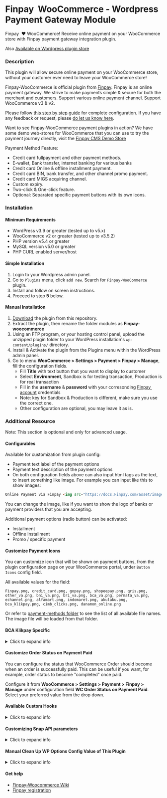 Finpay&nbsp; WooCommerce - Wordpress Payment Gateway Module
=====================================

Finpay&nbsp; :heart: WooCommerce!
Receive online payment on your WooCommerce store with Finpay payment gateway integration plugin.

Also [Available on Wordpress plugin store](https://wordpress.org/plugins/Finpay-woocommerce/)

### Description

This plugin will allow secure online payment on your WooCommerce store, without your customer ever need to leave your WooCommerce store! 

Finpay-WooCommerce is official plugin from [Finpay](https://Finpay.com). Finpay is an online payment gateway. We strive to make payments simple & secure for both the merchant and customers. Support various online payment channel. Support WooCommerce v3 & v2.

Please follow [this step by step guide](https://docs.Finpay.com/en/snap/with-plugins?id=wordpress-woocommerce) for complete configuration. If you have any feedback or request, please [do let us know here](https://docs.Finpay.com/en/snap/with-plugins?id=feedback-and-request).

Want to see Finpay-WooCommerce payment plugins in action? We have some demo web-stores for WooCommerce that you can use to try the payment journey directly, visit the [Finpay CMS Demo Store](https://docs.Finpay.com/en/snap/with-plugins?id=Finpay-payment-plugin-live-demonstration)

Payment Method Feature:

* Credit card fullpayment and other payment methods.
* E-wallet, Bank transfer, internet banking for various banks
* Credit card Online & offline installment payment.
* Credit card BIN, bank transfer, and other channel promo payment.
* Credit card MIGS acquiring channel.
* Custom expiry.
* Two-click & One-click feature.
* Optional: Separated specific payment buttons with its own icons.


### Installation

#### Minimum Requirements

* WordPress v3.9 or greater (tested up to v5.x)
* WooCommerce v2 or greater (tested up to v3.5.2)
* PHP version v5.4 or greater
* MySQL version v5.0 or greater
* PHP CURL enabled server/host

#### Simple Installation
1. Login to your Wordpress admin panel.
2. Go to `Plugins` menu, click `add new`. Search for `Finpay-WooCommerce` plugin.
3. Install and follow on screen instructions.
4. Proceed to step **5** below.

#### Manual Installation

1. [Download](../../archive/master.zip) the plugin from this repository.
2. Extract the plugin, then rename the folder modules as **Finpay-woocommerce**
3. Using an FTP program, or your hosting control panel, upload the unzipped plugin folder to your WordPress installation's `wp-content/plugins/` directory.
4. Install & Activate the plugin from the Plugins menu within the WordPress admin panel.
5. Go to menu **WooCommerce > Settings > Payment > Finpay > Manage**, fill the configuration fields.
	* Fill **Title** with text button that you want to display to customer
	* Select **Environment**, Sandbox is for testing transaction, Production is for real transaction
	* Fill in the **username** & **password** with your corresonding [Finpay&nbsp; account](https://dashboard.finpay.id/) credentials
	* Note: key for Sandbox & Production is different, make sure you use the correct one.
	* Other configuration are optional, you may leave it as is.

<!-- ### Finpay Configuration

1. Login to your [Finpay&nbsp; Account](https://dashboard.finpay.id), select your environment (sandbox/production), go to menu **settings > configuration**
  * Insert `http://[your web]/?wc-api=WC_Gateway_Finpay` as your Payment Notification URL.
  * Insert `http://[your web]/?wc-api=WC_Gateway_Finpay` link as Finish/Unfinish/Error Redirect URL -->

### Additional Resource
Note: This section is optional and only for advanced usage.

#### Configurables
Available for customization from plugin config:
- Payment text label of the payment options
- Payment text description of the payment options
- On both configuration fields above can also input html tags as the text, to insert something like image. For example you can input like this to show images:

```html
Online Payment via Finpay <img src="https://docs.Finpay.com/asset/image/main/Finpay-logo.png">
```

You can change the image, like if you want to show the logo of banks or payment providers that you are accepting.

Additional payment options (radio button) can be activated:
- Installment
- Offline Installment
- Promo / specific payment

#### Customize Payment Icons

You can customize icon that will be shown on payment buttons, from the plugin configuration page on your WooCommerce portal, under `Button Icons` config field.

All available values for the field:
```
Finpay.png, credit_card.png, gopay.png, shopeepay.png, qris.png, other_va.png, bni_va.png, bri_va.png, bca_va.png, permata_va.png, echannel.png, alfamart.png, indomaret.png, akulaku.png, bca_klikpay.png, cimb_clicks.png, danamon_online.png
```

Or refer to [payment-methods folder](/public/images/payment-methods) to see the list of all available file names. The image file will be loaded from that folder.

#### BCA Klikpay Specific

<details><summary>Click to expand info</summary>
<br>
If you are activating BCA Klikpay payment channel, follow this additional step. This step is required to pass BCA UAT on BCA Klikpay.

1. Login to Wordpress Admin Panel / Dashboard
2. Add new page by going to menu **Pages > Add new**
3. Insert this as title: `Finpay-payment-finish`. Makesure the permalink display `[your wordpress url]/Finpay-payment-finish`. Click **Publish/Save**.
4. Login to your [Finpay&nbsp; Account](https://dashboard.finpay.id), select your environment (sandbox/production), go to menu **settings > Snap Preference > System Settings**
5. Go to menu **settings > configuration**. Then change Finish Redirect URL to `http://[your wordpress url]/Finpay-payment-finish`.

This is to ensure we have finish page when customer has completed the payment on KlikPay page, and then the payment result will be displayed accordingly on the page. If you want to customize the finish page, edit this file `/class/finish-url-page.php`.

> **Note:** BCA KlikPay requires you to **disable the `Redirect payment page` configuration**, on Finpay Plugin config page.
> Please ensure you have done this.

If required to change API endpoint/url, these are where you need to change:

- `[plugin folder]/lib/veritrans/Veritrans/Config.php`
	- Replace any Snap API domain: https://app.sandbox.Finpay.com/snap/v1 with UAT API domain
	- Replace any Finpay API domain: https://api.sandbox.Finpay.com/v2 with UAT API domain

- `[plugin folder]/class/payment-page.php`
	- Replace any Snap API domain: https://app.sandbox.Finpay.com with UAT API domain
</details>

#### Customize Order Status on Payment Paid

You can configure the status that WooCommerce Order should become when an order is successfully paid. This can be useful if you want, for example, order status to become "completed" once paid.

Configure it from **WooCommerce > Settings > Payment > Finpay > Manage** under configuration field **WC Order Status on Payment Paid**. Select your preferred value from the drop down.

#### Available Custom Hooks

<details><summary>Click to expand info</summary>
<br>

If you are a developer or know how to customize Wordpress, this section may be useful for you in case you want to customize some code/behaviour of this plugin.

This plugin have few available [WP hooks](https://developer.wordpress.org/plugins/hooks/):
- filter: `Finpay_snap_params_main_before_charge` (1 params)
	- For if you want to modify Snap API JSON param on the main gateway, before transaction is created on Finpay side. The $params is PHP Array representation of [Snap API JSON param](https://snap-docs.Finpay.com/#request-body-json-parameter)
- action: `finpay_after_notification_payment_complete` (2 params)
	- For if you want to perform action/update WC Order object when the payment is declared as complete upon Finpay notification received.
- action: `finpay_on_notification_received` (2 params)
	- For if you want to perform action/update WC Order object upon Finpay notification received.
- filter: `finpay_gateway_icon_before_render` (1 params)
	- For if you want to modify payment icons HTML image tag.
- action: `finpay-handle-valid-notification` (1 params)
	- For if you want to perform something upon valid Finpay notification received. Note: this is legacy hook, better use the hook above.

Example implementation:
```php
// Custom filter hook to modify Snap params
add_filter( 'Finpay_snap_params_main_before_charge', 'my_Finpay_snap_param_hook' );
function my_Finpay_snap_param_hook( $params ) {
	// example: modify Snap params to add additional item with 0 price
	$params['item_details'][] = array(
		"name" => "My Custom Additional Item",
		"id" => "my-item-01",
		"price" => 0,
		"quantity" => 3,
	);
	// another use case e.g. you can modify $params['transaction_details']['gross_amount'] value to convert to another currency with your own defined rate.
	
	// don't forget to return the $params
    return $params;
}

// Custom action hook to modify WC Order object after payment marked as complete
add_action( 'midtrans_on_notification_received', 'my_Finpay_complete_hook',$priority = 10, $accepted_args = 2 );
function my_Finpay_complete_hook( $order, $Finpay_notification ) {
	// example: update order status to directly `completed`, instead of default `processing`.
	$order->update_status('completed',__('Completed payment via my custom hook: Finpay-'.$Finpay_notification->payment_type,'Finpay-woocommerce'));
}

// Custom action hook to modify WC Order object when Finpay notification is received
add_action( 'Finpay_on_notification_received', 'my_Finpay_on_notif_hook',$priority = 10, $accepted_args = 2 );
function my_Finpay_on_notif_hook( $order, $Finpay_notification ) {
	// do as you wish here
}

// Custom filter hook to modify payment icon html image tag
add_filter( 'Finpay_gateway_icon_before_render', 'my_Finpay_gateway_icon_hook' );
function my_Finpay_gateway_icon_hook($image_tag){
	// example: modify payment icon's inline CSS to position it to the left
	return str_replace('style="','style=" float: left; margin-right: 0.5em;',$image_tag);
}
```

For reference on where/which file to apply that code example, [refer here](https://blog.nexcess.net/the-right-way-to-add-custom-functions-to-your-wordpress-site/).

Note: for `finpay_after_notification_payment_complete` & `finpay_on_notification_received` hooks, if you are using [custom "WC Order Status on Payment Paid"](https://docs.Finpay.com/en/snap/with-plugins?id=advanced-customize-woocommerce-order-status-upon-payment-paid) config, the final WC Order status value can get overridden by that config. As that config is executed last.

</details>

#### Customizing Snap API parameters

<details><summary>Click to expand info</summary>
<br>

In case you need to do [customization on Snap API parameters](https://docs.Finpay.com/en/snap/advanced-feature) that is not provided by default from this plugin.

##### For All Payments in This Plugin

If you want the API params to be applied to all payment options within this plugin, you can edit: 
- **File** `./abstract/abstract.Finpay-gateway.php`
	- Within **function** [`getPaymentRequestData`](https://github.com/veritrans/SNAP-Woocommerce/blob/607e2b9d46dc287153921fb1630a60f9ecde9b1e/abstract/abstract.Finpay-gateway.php#L154)
	- Before **line** [`return $params;`](https://github.com/veritrans/SNAP-Woocommerce/blob/607e2b9d46dc287153921fb1630a60f9ecde9b1e/abstract/abstract.Finpay-gateway.php#L300)
- There you can modify the `$params` variable, it is an PHP Array representation of [Snap's API JSON param](https://docs.Finpay.com/en/snap/advanced-feature).

For example, you can add "custom finish url":
```php
$params['callbacks'] = array();
$params['callbacks']['finish'] = "https://mywebsite.com/my-custom-finish-url/";

return $params;
```
##### For Specific Payment Option in This Plugin

If you want it to be applied to just some specific Payment Option (e.g: the default/fullpayment only, or installment only, etc.)
- Select the file from folder `./class/`, 
	- Choose the file based on your desired Payment Option, for example file `./class/class.Finpay-gateway-installment.php`
	- Within function `process_payment`
	- Before line `$woocommerce->cart->empty_cart();`
- There you can modify the `$params` variable, it is an PHP Array representation of [Snap's API JSON param](https://docs.Finpay.com/en/snap/advanced-feature).
</details>


#### Manual Clean Up WP Options Config Value of This Plugin

<details><summary>Click to expand info</summary>
<br>

In general use-case, you don't need to do what explained in this section. This section is relevent only in case **you want to know/clean-up/remove** `wp_options` config values created by this plugin. Those config values are located under your WP's database SQL table `wp_options` with record's name prefix `woocommerce_Finpay_`. 
	
You can also find it by executing this SQL on your WP's database to find those values:
```sql
SELECT * FROM `wp_options` WHERE `option_name` LIKE '%woocommerce_Finpay%'
```
Then if you want, you can remove the values from the SQL database (alternatively, you can also modify the SQL `SELECT` command with `DELETE`). 
	
Background: 
	
This plugin was mainly developed by following the official guideline from WooCommerce(WC), where WooCommerce provided their internal API function to create/edit WP options, we don’t use WP options API function directly. It seems the default WC Payment Gateway behavior (when uninstalled) does not include the uninstall clean up procedure to remove wp_options config values. Though that may be by design from WC, they may have decided that Gateway Settings/options should preserved during uninstall, so that upon re-install the Settings is auto-restored. For further explanation you can also [check this link](https://wordpress.org/support/topic/no-clean-uninstall-2/#post-15287583).

</details>

#### Get help

* [Finpay-Woocommerce Wiki](https://github.com/veritrans/SNAP-Woocommerce/wiki)
* [Finpay registration](https://dashboard.finpay.id/register)
